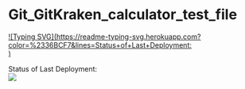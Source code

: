 # Git_GitKraken_calculator_test_file

<!---Пример кода-->
[![Typing SVG](https://readme-typing-svg.herokuapp.com?color=%2336BCF7&lines=Status+of+Last+Deployment: <br>)](https://git.io/typing-svg)

Status of Last Deployment: <br>
<img src="https://github.com/21092004Goda/Git_GitKraken_calculator_test_file/workflows/Run-tests-on-any-Push-event/badge.svg?branch-master"><br>


